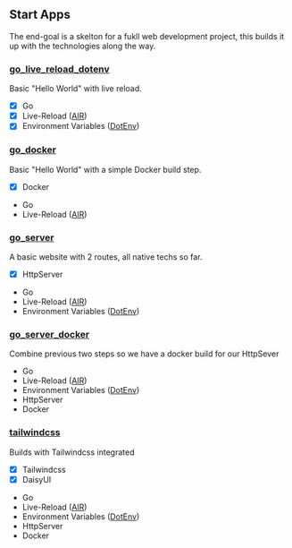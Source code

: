 ## Start Apps

The end-goal is a skelton for a fukll web development project, this builds it up with the technologies along the way.

### [go_live_reload_dotenv](./go_live_reload_dotenv)
Basic "Hello World" with live reload.
- [x] Go
- [x] Live-Reload ([AIR](https://github.com/air-verse/air))
- [x] Environment Variables ([DotEnv](https://github.com/joho/godotenv))

### [go_docker](./go_docker)
Basic "Hello World" with a simple Docker build step.

- [x] Docker
- Go
- Live-Reload ([AIR](https://github.com/air-verse/air))

### [go_server](./go_server)
A basic website with 2 routes, all native techs so far.

- [x] HttpServer
- Go
- Live-Reload ([AIR](https://github.com/air-verse/air))
- Environment Variables ([DotEnv](https://github.com/joho/godotenv))

### [go_server_docker](./go_server_docker)
Combine previous two steps so we have a docker build for our HttpSever

- Go
- Live-Reload ([AIR](https://github.com/air-verse/air))
- Environment Variables ([DotEnv](https://github.com/joho/godotenv))
- HttpServer
- Docker

### [tailwindcss](./tailwindcss)
Builds with Tailwindcss integrated

- [x] Tailwindcss
- [x] DaisyUI
- Go
- Live-Reload ([AIR](https://github.com/air-verse/air))
- Environment Variables ([DotEnv](https://github.com/joho/godotenv))
- HttpServer
- Docker
